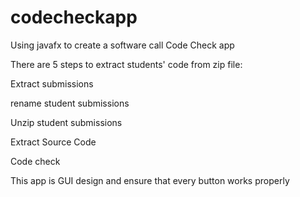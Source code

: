 # codecheckapp
Using javafx to create a software call Code Check app

There are 5 steps to extract students' code from zip file:

Extract submissions

rename student submissions

Unzip student submissions

Extract Source Code

Code check

This app is GUI design and ensure that every button works properly
